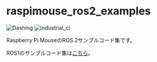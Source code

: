 # raspimouse_ros2_examples

![Dashing](https://github.com/rt-net/raspimouse_ros2_examples/workflows/Dashing/badge.svg?branch=master)
![industrial_ci](https://github.com/rt-net/raspimouse_ros2_examples/workflows/industrial_ci/badge.svg?branch=master)

Raspberry Pi MouseのROS 2サンプルコード集です。

ROS1のサンプルコード集は[こちら](https://github.com/rt-net/raspimouse_ros_examples)。
